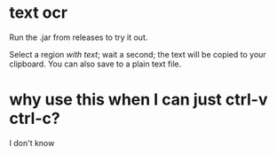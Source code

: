 # text ocr

Run the .jar from releases to try it out.

Select a region *with text*; wait a second; the text will be copied to your clipboard. You can also save to a plain text file.

# why use this when I can just ctrl-v ctrl-c?

I don't know
